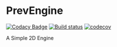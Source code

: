# PrevEngine

[![Codacy Badge](https://api.codacy.com/project/badge/Grade/4f8bb36102de4a99b00415c432ac376e)](https://app.codacy.com/app/preversewharf45/PrevEngine?utm_source=github.com&utm_medium=referral&utm_content=preversewharf45/PrevEngine&utm_campaign=Badge_Grade_Dashboard)
[![Build status](https://ci.appveyor.com/api/projects/status/m6yevo3f7c4w9hx9?svg=true)](https://ci.appveyor.com/project/preversewharf45/prevengine)
[![codecov](https://codecov.io/gh/preversewharf45/PrevEngine/branch/master/graph/badge.svg)](https://codecov.io/gh/preversewharf45/PrevEngine)

A Simple 2D Engine

